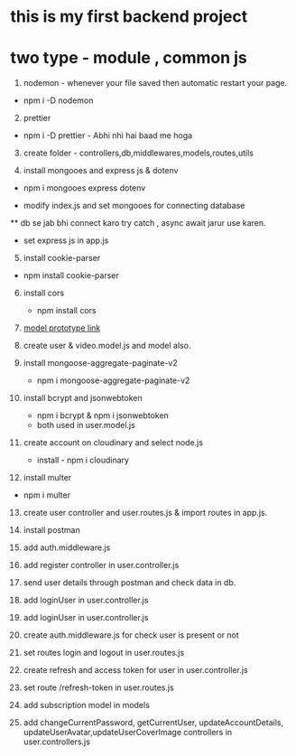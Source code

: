 # this is my first backend project 

# two type - module , common js

1. nodemon - whenever your file saved then automatic restart your page.
  - npm i -D nodemon

2. prettier 
  - npm i -D prettier - Abhi nhi  hai baad me hoga

3. create folder - controllers,db,middlewares,models,routes,utils

4. install mongooes and express js & dotenv
  - npm i mongooes express dotenv


* modify index.js and set mongooes for connecting database  

** db se jab bhi connect karo try catch , async await jarur use karen.

* set express js in app.js

5.  install cookie-parser
  - npm install cookie-parser

6. install cors
   - npm install cors
   
7. [model prototype link](https://app.eraser.io/workspace/YtPqZ1VogxGy1jzIDkzj)



8. create user & video.model.js and model also.

9. install  mongoose-aggregate-paginate-v2
    - npm i mongoose-aggregate-paginate-v2

10. install  bcrypt and jsonwebtoken
    - npm i bcrypt & npm i jsonwebtoken
    -  both used in user.model.js

11. create account on cloudinary and select node.js
    - install  - npm i cloudinary

12. install multer
   -  npm i multer 

13. create user controller and user.routes.js & import routes in app.js.

14. install postman 

14.  add auth.middleware.js

15. add register controller in user.controller.js 

16. send user details through postman and check data in db.

17. add loginUser in user.controller.js
18.  add loginUser in user.controller.js
19. create auth.middleware.js for check user is present or not
20. set routes  login and logout in user.routes.js 
21. create refresh and access token for user in user.controller.js
22. set route /refresh-token in user.routes.js

23. add subscription model in models

24.  add  changeCurrentPassword, getCurrentUser, updateAccountDetails, updateUserAvatar,updateUserCoverImage controllers in user.controllers.js